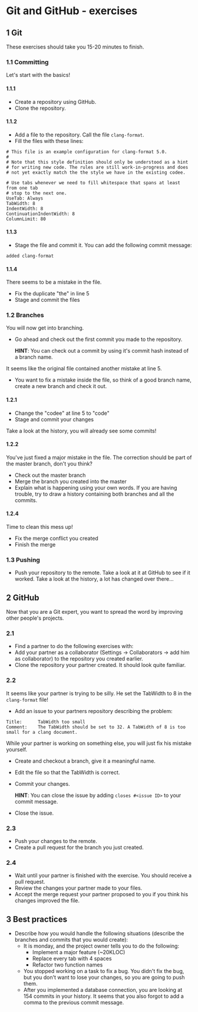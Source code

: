 # Git and GitHub - exercises
## 1 Git
These exercises should take you 15-20 minutes to finish.
### 1.1 Committing
Let's start with the basics!
#### 1.1.1
- Create a repository using GitHub.
- Clone the repository.
#### 1.1.2
- Add a file to the repository. Call the file `clang-format`.
- Fill the files with these lines:
```
# This file is an example configuration for clang-format 5.0.
#
# Note that this style definition should only be understood as a hint
# for writing new code. The rules are still work-in-progress and does
# not yet exactly match the the style we have in the existing codee.

# Use tabs whenever we need to fill whitespace that spans at least from one tab
# stop to the next one.
UseTab: Always
TabWidth: 8
IndentWidth: 8
ContinuationIndentWidth: 8
ColumnLimit: 80
```
#### 1.1.3
- Stage the file and commit it. You can add the following commit message:
```
added clang-format
```
#### 1.1.4
There seems to be a mistake in the file.
- Fix the duplicate "the" in line 5
- Stage and commit the files

### 1.2 Branches
You will now get into branching.
- Go ahead and check out the first commit you made to the repository.

    **HINT**: You can check out a commit by using it's commit hash instead of a branch name.
    
It seems like the original file contained another mistake at line 5.
- You want to fix a mistake inside the file, so think of a good branch name, create a new branch and check it out.
#### 1.2.1 
- Change the "codee" at line 5 to "code"
- Stage and commit your changes

Take a look at the history, you will already see some commits!
#### 1.2.2
You've just fixed a major mistake in the file.
The correction should be part of the master branch, don't you think?
- Check out the master branch
- Merge the branch you created into the master
- Explain what is happening using your own words. If you are having trouble, try to draw a history containing both branches and all the commits.
#### 1.2.4
Time to clean this mess up!
- Fix the merge conflict you created
- Finish the merge
### 1.3 Pushing
- Push your repository to the remote. Take a look at it at GitHub to see if it worked.
Take a look at the history, a lot has changed over there...
## 2 GitHub
Now that you are a Git expert, you want to spread the word by improving other people's projects. 
### 2.1
- Find a partner to do the following exercises with:
- Add your partner as a collaborator (Settings -> Collaborators -> add him as collaborator) to the repository you created earlier.
- Clone the repository your partner created. It should look quite familiar.
### 2.2
It seems like your partner is trying to be silly. He set the TabWidth to 8 in the `clang-format` file!
- Add an issue to your partners repository describing the problem:
```
Title:      TabWidth too small
Comment:    The TabWidth should be set to 32. A TabWidth of 8 is too small for a clang document.
```
While your partner is working on something else, you will just fix his mistake yourself.
- Create and checkout a branch, give it a meaningful name.
- Edit the file so that the TabWidth is correct.
- Commit your changes.

    **HINT**: You can close the issue by adding `closes #<issue ID>` to your commit message.
    
- Close the issue.
### 2.3
- Push your changes to the remote.
- Create a pull request for the branch you just created.
### 2.4
- Wait until your partner is finished with the exercise. You should receive a pull request.
- Review the changes your partner made to your files.
- Accept the merge request your partner proposed to you if you think his changes improved the file.
## 3 Best practices
- Describe how you would handle the following situations (describe the branches and commits that you would create):
    - It is monday, and the project owner tells you to do the following:
        - Implement a major feature (~20KLOC)
        - Replace every tab with 4 spaces
        - Refactor two function names
    - You stopped working on a task to fix a bug. You didn't fix the bug, but you don't want to lose your changes, so you are going to push them.
    - After you implemented a database connection, you are looking at 154 commits in your history. It seems that you also forgot to add a comma to the previous commit message.
